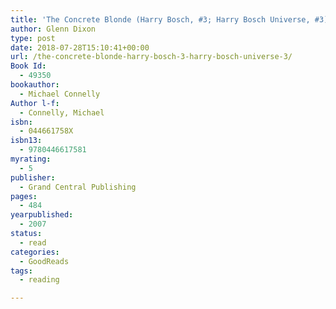 ```yaml
---
title: 'The Concrete Blonde (Harry Bosch, #3; Harry Bosch Universe, #3)'
author: Glenn Dixon
type: post
date: 2018-07-28T15:10:41+00:00
url: /the-concrete-blonde-harry-bosch-3-harry-bosch-universe-3/
Book Id:
  - 49350
bookauthor:
  - Michael Connelly
Author l-f:
  - Connelly, Michael
isbn:
  - 044661758X
isbn13:
  - 9780446617581
myrating:
  - 5
publisher:
  - Grand Central Publishing
pages:
  - 484
yearpublished:
  - 2007
status:
  - read
categories:
  - GoodReads
tags:
  - reading

---
```

